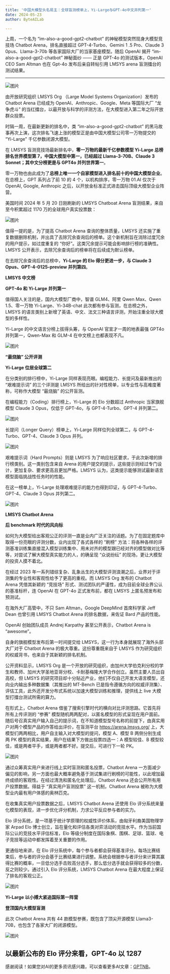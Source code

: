 ```yaml
---
title: '中国大模型头名易主：全球盲测榜单上，Yi-Large与GPT-4o中文并列第一'
date: 2024-05-23
author: ByteAILab

---
```


上周，一个名为 “im-also-a-good-gpt2-chatbot” 的神秘模型突然现身大模型竞技场 Chatbot Arena，排名直接超过 GPT-4-Turbo、Gemini 1 .5 Pro、Claude 3 0pus、Llama-3-70b 等各家国际大厂的当家基座模型。随后 OpenAI 揭开 “im-also-a-good-gpt2-chatbot” 神秘面纱 —— 正是 GPT-4o 的测试版本，OpenAI CEO Sam Altman 也在 Gpt-4o 发布后亲自转帖引用 LMSYS arena 盲测擂台的测试结果。

---


![图片](https://mmbiz.qpic.cn/sz_mmbiz_jpg/KmXPKA19gW8D3u07Y7a0d0apjKhkU9rYcsTJwxEV3DMp2DHmqsicFfXcdcoEnaE5prs9ziaiayrEBTsibeCkSapEmg/640?wx_fmt=jpeg&from=appmsg)

由开放研究组织 LMSYS Org （Large Model Systems Organization）发布的 Chatbot Arena 已经成为 OpenAI、Anthropic、Google、Meta 等国际大厂 “龙争虎斗” 的当红擂台，以最开放与科学的评测方法，在大模型进入第二年之际开放群众投票。

时隔一周，在最新更新的排名中，类 “im-also-a-good-gpt2-chatbot” 的黑马故事再次上演，这次排名飞速上涨的模型正是由中国大模型公司零一万物提交的 “Yi-Large” 千亿参数闭源大模型。

在 LMSYS 盲测竞技场最新排名中，**零一万物的最新千亿参数模型 Yi-Large 总榜排名世界模型第 7，中国大模型中第一，已经超过 Llama-3-70B、Claude 3 Sonnet；其中文分榜更是与 GPT4o 并列世界第一**。

零一万物也由此成为了**总榜上唯一一个自家模型进入排名前十的中国大模型企业**。在总榜上，GPT 系列占了前 10 的 4 个，以机构排序，零一万物 01.AI 仅次于 OpenAI, Google, Anthropic 之后，以开放金标准正式进击国际顶级大模型企业阵营。  

美国时间 2024 年 5 月 20 日刚刷新的 LMSYS Chatboat Arena 盲测结果，来自至今积累超过 1170 万的全球用户真实投票数：

![图片](https://mmbiz.qpic.cn/sz_mmbiz_png/KmXPKA19gW8D3u07Y7a0d0apjKhkU9rY4xDFPA7pkibQWfXV1qrhfWJZMvNhuMLfuomyIylZp6mrezUxKBVteqw/640?wx_fmt=png&from=appmsg)

值得一提的是，为了提高 Chatbot Arena 查询的整体质量，LMSYS 还实施了重复数据删除机制，并出具了去除冗余查询后的榜单。这个新机制旨在消除过度冗余的用户提示，如过度重复的 “你好”。这类冗余提示可能会影响排行榜的准确性。LMSYS 公开表示，去除冗余查询后的榜单将在后续成为默认榜单。

在去除冗余查询后的总榜中，**Yi-Large 的 Elo 得分更进一步，与 Claude 3 Opus、GPT-4-0125-preview 并列第四**。

**LMSYS 中文榜**

**GPT-4o 和 Yi-Large  并列第一**

值得国人关注的是，国内大模型厂商中，智谱 GLM4、阿里 Qwen Max、Qwen 1.5、零一万物 Yi-Large、Yi-34B-chat 此次都有参与盲测，在总榜之外，LMSYS 的语言类别上新增了英语、中文、法文三种语言评测，开始注重全球大模型的多样性。

Yi-Large 的中文语言分榜上拔得头筹，与 OpenAI 官宣才一周的地表最强 GPT4o 并列第一，Qwen-Max 和 GLM-4 在中文榜上也都表现不凡。

![图片](https://mmbiz.qpic.cn/sz_mmbiz_png/KmXPKA19gW8D3u07Y7a0d0apjKhkU9rYqL5CzJlOXcYQAQJk7SXuGcof6ibwnl9MwCSVIh2SIfib4vrX3rX1ia6OA/640?wx_fmt=png&from=appmsg)

**“最烧脑” 公开评测**

**Yi-Large 位居全球第二**

在分类别的排行榜中，Yi-Large 同样表现亮眼。编程能力、长提问及最新推出的 “艰难提示词” 的三个评测是 LMSYS 所给出的针对性榜单，以专业性与高难度著称，可称作大模型 “最烧脑” 的公开盲测。

在编程能力（Coding）排行榜上，Yi-Large 的 Elo 分数超过 Anthropic 当家旗舰模型 Claude 3 Opus，仅低于 GPT-4o，与 GPT-4-Turbo、GPT-4 并列第二。

![图片](https://mmbiz.qpic.cn/sz_mmbiz_png/KmXPKA19gW8D3u07Y7a0d0apjKhkU9rYiae2PFVxpjK1pfCG3nlXOo0ic56XZZmIlK5VqkaTwiadN5qIiaSblwX5Qg/640?wx_fmt=png&from=appmsg)

长提问（Longer Query）榜单上，Yi-Large 同样位列全球第二，与 GPT-4-Turbo、GPT-4、Claude 3 Opus 并列。

![图片](https://mmbiz.qpic.cn/sz_mmbiz_png/KmXPKA19gW8D3u07Y7a0d0apjKhkU9rYg2spsAgXafh3C5WQECW2uhTicTheJfpjB4VKD25FA3Q1nwWNAjyEkhg/640?wx_fmt=png&from=appmsg)

艰难提示词（Hard Prompts）则是 LMSYS 为了响应社区要求，于此次新增的排行榜类别。这一类别包含来自 Arena 的用户提交的提示，这些提示则经过专门设计，更加复杂、要求更高且更加严格。LMSYS 认为，这类提示能够测试最新语言模型面临挑战性任务时的性能。

在这一榜单上，Yi-Large 处理艰难提示的能力也得到印证，与 GPT-4-Turbo、GPT-4、Claude 3 Opus 并列第二。

![图片](https://mmbiz.qpic.cn/sz_mmbiz_png/KmXPKA19gW8D3u07Y7a0d0apjKhkU9rYD0MUGn0U5FibB1g2jjrw7fCmwOYrQKSGEUXMDx14PCCMqjicItj2FcjQ/640?wx_fmt=png&from=appmsg)

**LMSYS Chatbot Arena**

**后 benchmark 时代的风向标**

如何为大模型给出客观公正的评测一直是业内广泛关注的话题。为了在固定题库中取得一份亮眼的评测分数，业内出现了各式各样的 “刷榜” 方法：将各种各样的评测基准训练集直接混入模型训练集中、用未对齐的模型跟已经对齐的模型做对比等等，对尝试了解大模型真实能力的人，的确呈现 “众说纷纭” 的现场，更让大模型的投资人摸不着北。

在经过 2023 年一系列错综复杂、乱象丛生的大模型评测浪潮之后，业界对于评测集的专业性和客观性给予了更高的重视。而 LMSYS Org 发布的 Chatbot Arena 凭借其新颖的 “竞技场” 形式、测试团队的严谨性，成为目前全球业界公认的基准标杆，连 OpenAI 在 GPT-4o 正式发布前，都在 LMSYS 上匿名预发布和预测试。

在海外大厂高管中，不只 Sam Altman，Google DeepMind 首席科学家 Jeff Dean 也曾引用 LMSYS Chatbot Arena 的排名数据，来佐证 Bard 产品的性能。

OpenAI 创始团队成员 Andrej Karpathy 甚至公开表示，Chatbot Arena is “awesome”。

自身的旗舰模型发布后第一时间提交给 LMSYS，这一行为本身就展现了海外头部大厂对于 Chatbot Arena 的极大尊重。这份尊重既来自于 LMSYS 作为研究组织的权威背书，也来自于其新颖的排名机制。

公开资料显示，LMSYS Org 是一个开放的研究组织，由加州大学伯克利分校的学生和教师、加州大学圣地亚哥分校、卡耐基梅隆大学合作创立。虽然主要人员出自高校，但 LMSYS 的研究项目却十分贴近产业，他们不仅自己开发大语言模型，还向业内输出多种数据集（其推出的 MT-Bench 已是指令遵循方向的权威评测集）、评估工具，此外还开发分布式系统以加速大模型训练和推理，提供线上 live 大模型打擂台测试所需的算力。

在形式上，Chatbot Arena 借鉴了搜索引擎时代的横向对比评测思路。它首先将所有上传评测的 “参赛” 模型随机两两配对，以匿名模型的形式呈现在用户面前。随后号召真实用户输入自己的提示词，在不知道模型型号名称的前提下，由真实用户对两个模型产品的作答给出评价，在盲测平台 https://arena.lmsys.org/ 上，大模型们两两相比，用户自主输入对大模型的提问，模型 A、模型 B 两侧分别生成两 PK 模型的真实结果，用户在结果下方做出投票四选一：A 模型较佳、B 模型较佳，或是两者平手，或是两者都不好。提交后，可进行下一轮 PK。

![图片](https://mmbiz.qpic.cn/sz_mmbiz_gif/KmXPKA19gW8D3u07Y7a0d0apjKhkU9rY9W5VsPa7FsThykP8ibQgFyn0k5b1GPEB34ibZibYn9AYjbMnXJGm5hJlQ/640?wx_fmt=gif&from=appmsg)

通过众筹真实用户来进行线上实时盲测和匿名投票，Chatbot Arena 一方面减少偏见的影响，另一方面也最大概率避免基于测试集进行刷榜的可能性，以此增加最终成绩的客观性。在经过清洗和匿名化处理后，Chatbot Arena 还会公开所有用户投票数据。得益于 “真实用户盲测投票” 这一机制，Chatbot Arena 被称为大模型业内最有用户体感的奥林匹克。

在收集真实用户投票数据之后，LMSYS Chatbot Arena 还使用 Elo 评分系统来量化模型的表现，进一步优化评分机制，力求公平反应参与者的实力。

Elo 评分系统，是一项基于统计学原理的权威性评价体系，由匈牙利裔美国物理学家 Arpad Elo 博士创立，旨在量化和评估各类对弈活动的竞技水平。作为当前国际公认的竞技水平评估标准，Elo 等级分制度在国际象棋、围棋、足球、篮球、电子竞技等运动中都发挥着至关重要的作用。

更通俗地来讲，在 Elo 评分系统中，每个参与者都会获得基准评分。每场比赛结束后，参与者的评分会基于比赛结果进行调整。系统会根据参与者评分来计算其赢得比赛的概率，一旦低分选手击败高分选手，那么低分选手就会获得较多的分数，反之则较少。通过引入 Elo 评分系统，LMSYS Chatbot Arena 在最大程度上保证了排名的客观公正。

![图片](https://mmbiz.qpic.cn/sz_mmbiz_png/KmXPKA19gW8D3u07Y7a0d0apjKhkU9rYVNw1nFwuaCQcFtd4KXVpBKorJZeg8RIRyUGLvicWbB0M4dVoDn9ia8Ow/640?wx_fmt=png&from=appmsg)

**Yi-Large 以小搏大紧追国际第一阵营**

**登顶国内大模型盲测**

此次 Chatbot Arena 共有 44 款模型参赛，既包含了顶尖开源模型 Llama3-70B，也包含了各家大厂的闭源模型。

![图片](https://mmbiz.qpic.cn/sz_mmbiz_jpg/KmXPKA19gW8D3u07Y7a0d0apjKhkU9rYYTOIiaQnO3pEDGyDg6Ou5bx5BXOdQuPoJiaGuib3oEaibia897pQCSveYMA/640?wx_fmt=jpeg&from=appmsg)

以最新公布的 Elo 评分来看，GPT-4o 以 1287
---
感谢阅读！如果您对AI的更多资讯感兴趣，可以查看更多AI文章：[GPTNB](https://gptnb.com)。